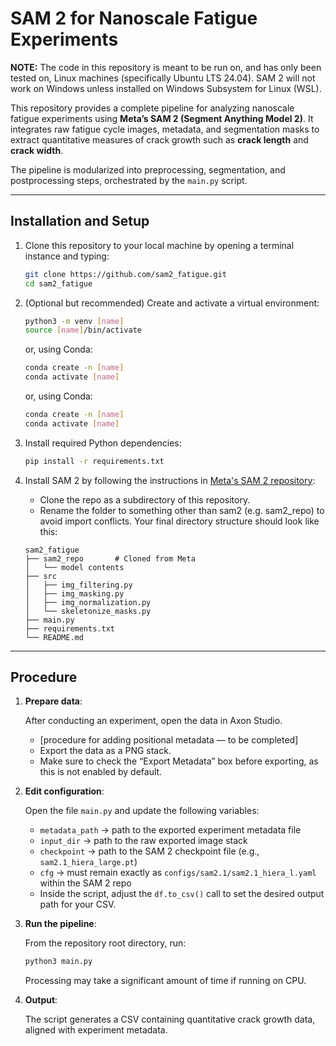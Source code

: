 # SAM 2 for Nanoscale Fatigue Experiments

**NOTE:** The code in this repository is meant to be run on, and has only been tested on, Linux machines (specifically Ubuntu LTS 24.04). SAM 2 will not work on Windows unless installed on Windows Subsystem for Linux (WSL).

This repository provides a complete pipeline for analyzing nanoscale fatigue experiments using **Meta’s SAM 2 (Segment Anything Model 2)**.
It integrates raw fatigue cycle images, metadata, and segmentation masks to extract quantitative measures of crack growth such as **crack length** and **crack width**.

The pipeline is modularized into preprocessing, segmentation, and postprocessing steps, orchestrated by the `main.py` script.

---

## Installation and Setup

1. Clone this repository to your local machine by opening a terminal instance and typing:
   ```bash
   git clone https://github.com/sam2_fatigue.git
   cd sam2_fatigue
   ```

2. (Optional but recommended) Create and activate a virtual environment:
    ```bash
    python3 -m venv [name]
    source [name]/bin/activate
    ```

    or, using Conda:
   ```bash
   conda create -n [name]
   conda activate [name]
   ```
   
    or, using Conda:
   ```bash
   conda create -n [name]
   conda activate [name]
   ```
   
4. Install required Python dependencies:
    ```bash
    pip install -r requirements.txt
    ```

5. Install SAM 2 by following the instructions in [Meta's SAM 2 repository](https://github.com/facebookresearch/sam2):
    - Clone the repo as a subdirectory of this repository.
    - Rename the folder to something other than sam2 (e.g. sam2_repo) to avoid import conflicts.
    Your final directory structure should look like this:
    ```
    sam2_fatigue
    ├── sam2_repo       # Cloned from Meta
    │   └── model contents
    ├── src
    │   ├── img_filtering.py
    │   ├── img_masking.py
    │   ├── img_normalization.py
    │   └── skeletonize_masks.py
    ├── main.py
    ├── requirements.txt
    └── README.md
    ```

---

## Procedure

1. **Prepare data**:

   After conducting an experiment, open the data in Axon Studio.
   - [procedure for adding positional metadata — to be completed]
   - Export the data as a PNG stack.
   - Make sure to check the “Export Metadata” box before exporting, as this is not enabled by default.

3. **Edit configuration**:

   Open the file `main.py` and update the following variables:
   - `metadata_path` → path to the exported experiment metadata file
   - `input_dir` → path to the raw exported image stack
   - `checkpoint` → path to the SAM 2 checkpoint file (e.g., `sam2.1_hiera_large.pt`)
   - `cfg` → must remain exactly as `configs/sam2.1/sam2.1_hiera_l.yaml` within the SAM 2 repo
   - Inside the script, adjust the `df.to_csv()` call to set the desired output path for your CSV.

4. **Run the pipeline**:

   From the repository root directory, run:
   ```bash
   python3 main.py
   ```
    Processing may take a significant amount of time if running on CPU.

5. **Output**:

   The script generates a CSV containing quantitative crack growth data, aligned with experiment metadata.
